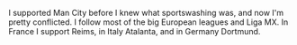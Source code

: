I supported Man City before I knew what sportswashing was, and now I'm pretty conflicted. I follow most of the big European leagues and Liga MX. In France I support Reims, in Italy Atalanta, and in Germany Dortmund.